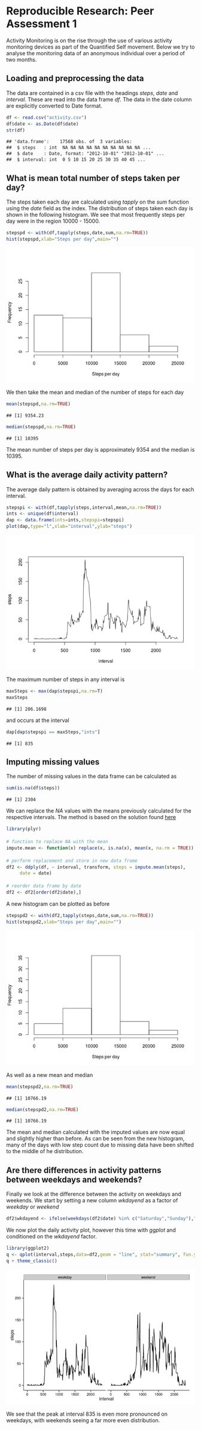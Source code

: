 # Reproducible Research: Peer Assessment 1
Activity Monitoring is on the rise through the use of various activity monitoring devices as part of the Quantified Self movement. Below we try to analyse the monitoring data of an anonymous individual over a period of two months. 

## Loading and preprocessing the data

The data are contained in a csv file with the headings *steps*, *date* and *interval*. These are read into the data frame *df*. The data in the date column are explicitly converted to Date format.


```r
df <- read.csv("activity.csv")
df$date <- as.Date(df$date)
str(df)
```

```
## 'data.frame':	17568 obs. of  3 variables:
##  $ steps   : int  NA NA NA NA NA NA NA NA NA NA ...
##  $ date    : Date, format: "2012-10-01" "2012-10-01" ...
##  $ interval: int  0 5 10 15 20 25 30 35 40 45 ...
```


## What is mean total number of steps taken per day?

The steps taken each day are calculated using *tapply* on the *sum* function using the *date* field as the index. The distribution of steps taken each day is shown in the following histogram. We see that most frequently steps per day were in the region 10000 - 15000.


```r
stepspd <- with(df,tapply(steps,date,sum,na.rm=TRUE))
hist(stepspd,xlab="Steps per day",main="")
```

![](PA1_template_files/figure-html/unnamed-chunk-2-1.png) 

We then take the mean and median of the number of steps for each day


```r
mean(stepspd,na.rm=TRUE)
```

```
## [1] 9354.23
```

```r
median(stepspd,na.rm=TRUE)
```

```
## [1] 10395
```

The mean number of steps per day is approximately 9354 and the median is 10395.

## What is the average daily activity pattern?

The average daily pattern is obtained by averaging across the days for each interval.


```r
stepspi <- with(df,tapply(steps,interval,mean,na.rm=TRUE))
ints <- unique(df$interval)
dap <- data.frame(ints=ints,stepspi=stepspi)
plot(dap,type="l",xlab="interval",ylab="steps")
```

![](PA1_template_files/figure-html/unnamed-chunk-4-1.png) 

The maximum number of steps in any interval is


```r
maxSteps <- max(dap$stepspi,na.rm=T)
maxSteps
```

```
## [1] 206.1698
```

and occurs at the interval


```r
dap[dap$stepspi == maxSteps,"ints"]
```

```
## [1] 835
```

## Imputing missing values

The number of missing values in the data frame can be calculated as


```r
sum(is.na(df$steps))
```

```
## [1] 2304
```

We can replace the *NA* values with the means previously calculated for the respective intervals. The method is based on the solution found [here](http://stackoverflow.com/questions/9322773/how-to-replace-na-with-mean-by-subset-in-r-impute-with-plyr)


```r
library(plyr)

# function to replace NA with the mean
impute.mean <- function(x) replace(x, is.na(x), mean(x, na.rm = TRUE))

# perform replacement and store in new data frame
df2 <- ddply(df, ~ interval, transform, steps = impute.mean(steps),
     date = date)

# reorder data frame by date
df2 <- df2[order(df2$date),]
```

A new histogram can be plotted as before


```r
stepspd2 <- with(df2,tapply(steps,date,sum,na.rm=TRUE))
hist(stepspd2,xlab="Steps per day",main="")
```

![](PA1_template_files/figure-html/unnamed-chunk-9-1.png) 

As well as a new mean and median


```r
mean(stepspd2,na.rm=TRUE)
```

```
## [1] 10766.19
```

```r
median(stepspd2,na.rm=TRUE)
```

```
## [1] 10766.19
```

The mean and median calculated with the imputed values are now equal and slightly higher than before. As can be seen from the new histogram, many of the days with low step count due to missing data have been shifted to the middle of he distribution.

## Are there differences in activity patterns between weekdays and weekends?

Finally we look at the difference between the activity on weekdays and weekends. We start by setting a new column *wkdayend* as a factor of *weekday* or *weekend*


```r
df2$wkdayend <- ifelse(weekdays(df2$date) %in% c("Saturday","Sunday"),"weekend","weekday")
```

We now plot the daily activity plot, however this time with *ggplot* and conditioned on the *wkdayend* factor.


```r
library(ggplot2)
q <- qplot(interval,steps,data=df2,geom = "line", stat="summary", fun.y = "mean",facets = . ~ wkdayend)
q + theme_classic()
```

![](PA1_template_files/figure-html/unnamed-chunk-12-1.png) 

We see that the peak at interval 835 is even more pronounced on weekdays, with weekends seeing a far more even distribution.
